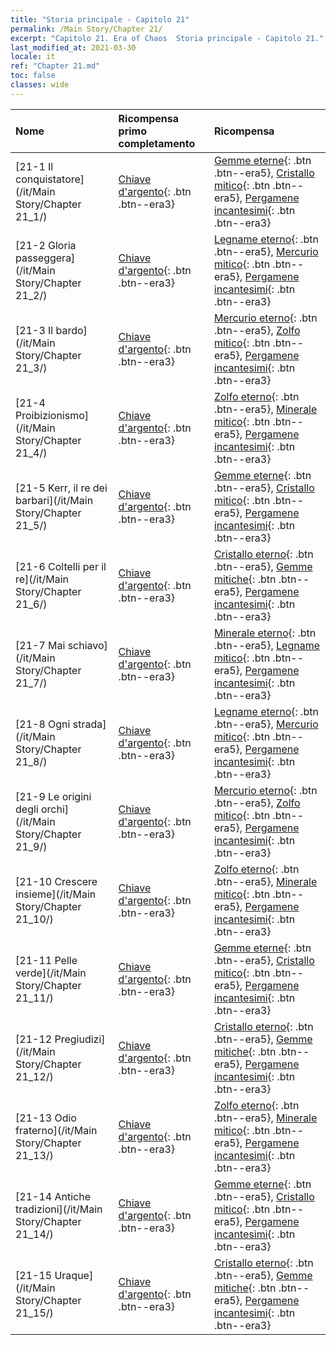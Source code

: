 ```yaml
---
title: "Storia principale - Capitolo 21"
permalink: /Main Story/Chapter 21/
excerpt: "Capitolo 21. Era of Chaos  Storia principale - Capitolo 21."
last_modified_at: 2021-03-30
locale: it
ref: "Chapter 21.md"
toc: false
classes: wide
---
```


  | Nome |  Ricompensa primo completamento | Ricompensa |
  |:------------|:------------|:------------| 
  | [21-1 Il conquistatore](/it/Main Story/Chapter 21_1/) | [Chiave d'argento](/it/Items/con_693/){: .btn .btn--era3} | [Gemme eterne](/it/Items/mat_72/){: .btn .btn--era5}, [Cristallo mitico](/it/Items/mat_66/){: .btn .btn--era5}, [Pergamene incantesimi](/it/Items/con_694/){: .btn .btn--era3} |
  | [21-2 Gloria passeggera](/it/Main Story/Chapter 21_2/) | [Chiave d'argento](/it/Items/con_693/){: .btn .btn--era3} | [Legname eterno](/it/Items/mat_69/){: .btn .btn--era5}, [Mercurio mitico](/it/Items/mat_63/){: .btn .btn--era5}, [Pergamene incantesimi](/it/Items/con_694/){: .btn .btn--era3} |
  | [21-3 Il bardo](/it/Main Story/Chapter 21_3/) | [Chiave d'argento](/it/Items/con_693/){: .btn .btn--era3} | [Mercurio eterno](/it/Items/mat_70/){: .btn .btn--era5}, [Zolfo mitico](/it/Items/mat_64/){: .btn .btn--era5}, [Pergamene incantesimi](/it/Items/con_694/){: .btn .btn--era3} |
  | [21-4 Proibizionismo](/it/Main Story/Chapter 21_4/) | [Chiave d'argento](/it/Items/con_693/){: .btn .btn--era3} | [Zolfo eterno](/it/Items/mat_71/){: .btn .btn--era5}, [Minerale mitico](/it/Items/mat_61/){: .btn .btn--era5}, [Pergamene incantesimi](/it/Items/con_694/){: .btn .btn--era3} |
  | [21-5 Kerr, il re dei barbari](/it/Main Story/Chapter 21_5/) | [Chiave d'argento](/it/Items/con_693/){: .btn .btn--era3} | [Gemme eterne](/it/Items/mat_72/){: .btn .btn--era5}, [Cristallo mitico](/it/Items/mat_66/){: .btn .btn--era5}, [Pergamene incantesimi](/it/Items/con_694/){: .btn .btn--era3} |
  | [21-6 Coltelli per il re](/it/Main Story/Chapter 21_6/) | [Chiave d'argento](/it/Items/con_693/){: .btn .btn--era3} | [Cristallo eterno](/it/Items/mat_73/){: .btn .btn--era5}, [Gemme mitiche](/it/Items/mat_65/){: .btn .btn--era5}, [Pergamene incantesimi](/it/Items/con_694/){: .btn .btn--era3} |
  | [21-7 Mai schiavo](/it/Main Story/Chapter 21_7/) | [Chiave d'argento](/it/Items/con_693/){: .btn .btn--era3} | [Minerale eterno](/it/Items/mat_68/){: .btn .btn--era5}, [Legname mitico](/it/Items/mat_62/){: .btn .btn--era5}, [Pergamene incantesimi](/it/Items/con_694/){: .btn .btn--era3} |
  | [21-8 Ogni strada](/it/Main Story/Chapter 21_8/) | [Chiave d'argento](/it/Items/con_693/){: .btn .btn--era3} | [Legname eterno](/it/Items/mat_69/){: .btn .btn--era5}, [Mercurio mitico](/it/Items/mat_63/){: .btn .btn--era5}, [Pergamene incantesimi](/it/Items/con_694/){: .btn .btn--era3} |
  | [21-9 Le origini degli orchi](/it/Main Story/Chapter 21_9/) | [Chiave d'argento](/it/Items/con_693/){: .btn .btn--era3} | [Mercurio eterno](/it/Items/mat_70/){: .btn .btn--era5}, [Zolfo mitico](/it/Items/mat_64/){: .btn .btn--era5}, [Pergamene incantesimi](/it/Items/con_694/){: .btn .btn--era3} |
  | [21-10 Crescere insieme](/it/Main Story/Chapter 21_10/) | [Chiave d'argento](/it/Items/con_693/){: .btn .btn--era3} | [Zolfo eterno](/it/Items/mat_71/){: .btn .btn--era5}, [Minerale mitico](/it/Items/mat_61/){: .btn .btn--era5}, [Pergamene incantesimi](/it/Items/con_694/){: .btn .btn--era3} |
  | [21-11 Pelle verde](/it/Main Story/Chapter 21_11/) | [Chiave d'argento](/it/Items/con_693/){: .btn .btn--era3} | [Gemme eterne](/it/Items/mat_72/){: .btn .btn--era5}, [Cristallo mitico](/it/Items/mat_66/){: .btn .btn--era5}, [Pergamene incantesimi](/it/Items/con_694/){: .btn .btn--era3} |
  | [21-12 Pregiudizi](/it/Main Story/Chapter 21_12/) | [Chiave d'argento](/it/Items/con_693/){: .btn .btn--era3} | [Cristallo eterno](/it/Items/mat_73/){: .btn .btn--era5}, [Gemme mitiche](/it/Items/mat_65/){: .btn .btn--era5}, [Pergamene incantesimi](/it/Items/con_694/){: .btn .btn--era3} |
  | [21-13 Odio fraterno](/it/Main Story/Chapter 21_13/) | [Chiave d'argento](/it/Items/con_693/){: .btn .btn--era3} | [Zolfo eterno](/it/Items/mat_71/){: .btn .btn--era5}, [Minerale mitico](/it/Items/mat_61/){: .btn .btn--era5}, [Pergamene incantesimi](/it/Items/con_694/){: .btn .btn--era3} |
  | [21-14 Antiche tradizioni](/it/Main Story/Chapter 21_14/) | [Chiave d'argento](/it/Items/con_693/){: .btn .btn--era3} | [Gemme eterne](/it/Items/mat_72/){: .btn .btn--era5}, [Cristallo mitico](/it/Items/mat_66/){: .btn .btn--era5}, [Pergamene incantesimi](/it/Items/con_694/){: .btn .btn--era3} |
  | [21-15 Uraque](/it/Main Story/Chapter 21_15/) | [Chiave d'argento](/it/Items/con_693/){: .btn .btn--era3} | [Cristallo eterno](/it/Items/mat_73/){: .btn .btn--era5}, [Gemme mitiche](/it/Items/mat_65/){: .btn .btn--era5}, [Pergamene incantesimi](/it/Items/con_694/){: .btn .btn--era3} |

